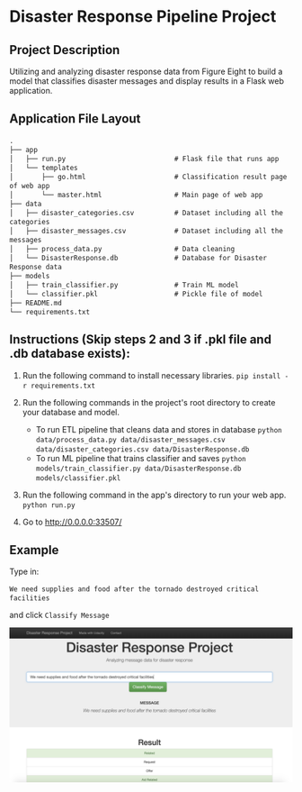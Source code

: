 # Disaster Response Pipeline Project

## Project Description

Utilizing and analyzing disaster response data from Figure Eight to build a model that classifies disaster messages and display results in a Flask web application.

## Application File Layout

    .
    ├── app     
    │   ├── run.py                           # Flask file that runs app
    │   └── templates   
    │       ├── go.html                      # Classification result page of web app
    │       └── master.html                  # Main page of web app    
    ├── data                   
    │   ├── disaster_categories.csv          # Dataset including all the categories  
    │   ├── disaster_messages.csv            # Dataset including all the messages
    │   ├── process_data.py                  # Data cleaning
    │   └── DisasterResponse.db              # Database for Disaster Response data
    ├── models
    │   ├── train_classifier.py              # Train ML model      
    │   └── classifier.pkl                   # Pickle file of model     
    ├── README.md
    └── requirements.txt

## Instructions (Skip steps 2 and 3 if .pkl file and .db database exists):
1. Run the following command to install necessary libraries.
    `pip install -r requirements.txt`

2. Run the following commands in the project's root directory to create your database and model.

    - To run ETL pipeline that cleans data and stores in database
        `python data/process_data.py data/disaster_messages.csv data/disaster_categories.csv data/DisasterResponse.db`
    - To run ML pipeline that trains classifier and saves
        `python models/train_classifier.py data/DisasterResponse.db models/classifier.pkl`

3. Run the following command in the app's directory to run your web app.
    `python run.py`

4. Go to http://0.0.0.0:33507/

## Example
Type in: 
```
We need supplies and food after the tornado destroyed critical facilities
```
and click `Classify Message`

![Example](ex.png)
